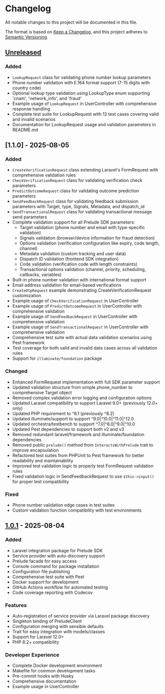 # Changelog

All notable changes to this project will be documented in this file.

The format is based on [Keep a Changelog](https://keepachangelog.com/en/1.0.0/),
and this project adheres to [Semantic Versioning](https://semver.org/spec/v2.0.0.html).

## [Unreleased]

### Added
- `LookupRequest` class for validating phone number lookup parameters
- Phone number validation with E.164 format support (7-15 digits with country code)
- Optional lookup type validation using LookupType enum supporting 'cnam', 'network_info', and 'fraud'
- Example usage of `LookupRequest` in UserController with comprehensive response handling
- Complete test suite for LookupRequest with 12 test cases covering valid and invalid scenarios
- Documentation for LookupRequest usage and validation parameters in README.md

## [1.1.0] - 2025-08-05

### Added
- `CreateVerificationRequest` class extending Laravel's FormRequest with comprehensive validation rules
- `CheckVerificationRequest` class for validating verification check parameters
- `PredictOutcomeRequest` class for validating outcome prediction parameters
- `SendFeedbackRequest` class for validating feedback submission parameters with Target, type, Signals, Metadata, and dispatch_id
- `SendTransactionalRequest` class for validating transactional message send parameters
- Complete validation support for all Prelude SDK parameters:
  - Target validation (phone number and email with type-specific validation)
  - Signals validation (browser/device information for fraud detection)
  - Options validation (verification configuration like expiry, code length, channel)
  - Metadata validation (custom tracking and user data)
  - Dispatch ID validation (frontend SDK integration)
  - Code validation (verification code with length constraints)
  - Transactional options validation (channel, priority, scheduling, callbacks, variables)
- Built-in phone number validation with international format support
- Email address validation for email-based verifications
- `CreateOtpRequest` example demonstrating CreateVerificationRequest customization
- Example usage of `CheckVerificationRequest` in UserController
- Example usage of `PredictOutcomeRequest` in UserController with comprehensive validation
- Example usage of `SendFeedbackRequest` in UserController with comprehensive validation
- Example usage of `SendTransactionalRequest` in UserController with comprehensive validation
- Comprehensive test suite with actual data validation scenarios using Pest framework
- Test coverage for both valid and invalid data cases across all validation rules
- Support for `illuminate/foundation` package

### Changed
- Enhanced FormRequest implementation with full SDK parameter support
- Updated validation structure from simple phone_number to comprehensive Target object
- Removed complex validation error logging and configuration options
- Updated Laravel compatibility to support Laravel 9.0+ (previously 12.0+ only)
- Updated PHP requirement to ^8.1 (previously ^8.2)
- Updated illuminate/support to support ^9.0|^10.0|^11.0|^12.0
- Updated orchestra/testbench to support ^7.0|^8.0|^9.0|^10.0
- Updated Pest dependencies to support both v2 and v3
- Removed redundant laravel/framework and illuminate/foundation dependencies
- Removed public `prelude()` method from `InteractsWithPrelude` trait to improve encapsulation
- Refactored test suites from PHPUnit to Pest framework for better readability and maintainability
- Improved test validation logic to properly test FormRequest validation rules
- Fixed validation logic in SendFeedbackRequest to use `$this->input()` for proper test compatibility

### Fixed
- Phone number validation edge cases in test suites
- Custom validation function compatibility with test environments

## [1.0.1] - 2025-08-04

### Added
- Laravel integration package for Prelude SDK
- Service provider with auto-discovery support
- Prelude facade for easy access
- Console command for package installation
- Configuration file publishing
- Comprehensive test suite with Pest
- Docker support for development
- GitHub Actions workflow for automated testing
- Code coverage reporting with Codecov

### Features
- Auto-registration of service provider via Laravel package discovery
- Singleton binding of PreludeClient
- Configuration merging with sensible defaults
- Trait for easy integration with models/classes
- Support for Laravel 12.0+
- PHP 8.2+ compatibility

### Developer Experience
- Complete Docker development environment
- Makefile for common development tasks
- Pre-commit hooks with Husky
- Comprehensive documentation
- Example usage in UserController

[Unreleased]: https://github.com/prelude-so/laravel/compare/v1.0.1...HEAD
[1.0.1]: https://github.com/prelude-so/laravel/releases/tag/v1.0.1